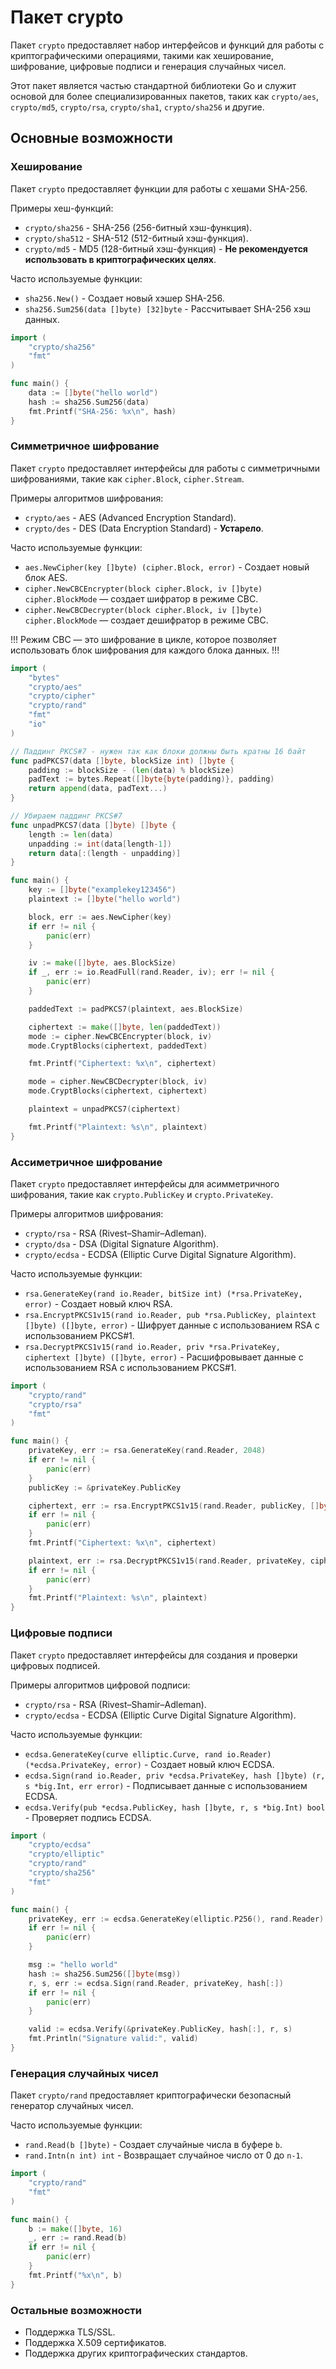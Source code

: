 # Пакет crypto

Пакет `crypto` предоставляет набор интерфейсов и функций для работы с криптографическими операциями, такими как хеширование, шифрование, цифровые подписи и генерация случайных чисел.

Этот пакет является частью стандартной библиотеки Go и служит основой для более специализированных пакетов, таких как `crypto/aes`, `crypto/md5`, `crypto/rsa`, `crypto/sha1`, `crypto/sha256` и другие.

## Основные возможности

### Хеширование

Пакет `crypto` предоставляет функции для работы с хешами SHA-256.

Примеры хеш-функций:

- `crypto/sha256` - SHA-256 (256-битный хэш-функция).
- `crypto/sha512` - SHA-512 (512-битный хэш-функция).
- `crypto/md5` - MD5 (128-битный хэш-функция) - **Не рекомендуется использовать в криптографических целях**.

Часто используемые функции:

- `sha256.New()` - Создает новый хэшер SHA-256.
- `sha256.Sum256(data []byte) [32]byte` - Рассчитывает SHA-256 хэш данных.

```go
import (
	"crypto/sha256"
	"fmt"
)

func main() {
	data := []byte("hello world")
	hash := sha256.Sum256(data)
	fmt.Printf("SHA-256: %x\n", hash)
}
```

### Симметричное шифрование

Пакет `crypto` предоставляет интерфейсы для работы с симметричными шифрованиями, такие как `cipher.Block`, `cipher.Stream`.

Примеры алгоритмов шифрования:

- `crypto/aes` - AES (Advanced Encryption Standard).
- `crypto/des` - DES (Data Encryption Standard) - **Устарело**.

Часто используемые функции:

- `aes.NewCipher(key []byte) (cipher.Block, error)` - Создает новый блок AES.
- `cipher.NewCBCEncrypter(block cipher.Block, iv []byte) cipher.BlockMode` — создает шифратор в режиме CBC.
- `cipher.NewCBCDecrypter(block cipher.Block, iv []byte) cipher.BlockMode` — создает дешифратор в режиме CBC.

!!!
Режим CBC — это шифрование в цикле, которое позволяет использовать блок шифрования для каждого блока данных.
!!!

```go
import (
	"bytes"
	"crypto/aes"
	"crypto/cipher"
	"crypto/rand"
	"fmt"
	"io"
)

// Паддинг PKCS#7 - нужен так как блоки должны быть кратны 16 байт
func padPKCS7(data []byte, blockSize int) []byte {
	padding := blockSize - (len(data) % blockSize)
	padText := bytes.Repeat([]byte{byte(padding)}, padding)
	return append(data, padText...)
}

// Убираем паддинг PKCS#7
func unpadPKCS7(data []byte) []byte {
	length := len(data)
	unpadding := int(data[length-1])
	return data[:(length - unpadding)]
}

func main() {
	key := []byte("examplekey123456")
	plaintext := []byte("hello world")

	block, err := aes.NewCipher(key)
	if err != nil {
		panic(err)
	}

	iv := make([]byte, aes.BlockSize)
	if _, err := io.ReadFull(rand.Reader, iv); err != nil {
		panic(err)
	}

	paddedText := padPKCS7(plaintext, aes.BlockSize)

	ciphertext := make([]byte, len(paddedText))
	mode := cipher.NewCBCEncrypter(block, iv)
	mode.CryptBlocks(ciphertext, paddedText)

	fmt.Printf("Ciphertext: %x\n", ciphertext)

	mode = cipher.NewCBCDecrypter(block, iv)
	mode.CryptBlocks(ciphertext, ciphertext)

	plaintext = unpadPKCS7(ciphertext)

	fmt.Printf("Plaintext: %s\n", plaintext)
}
```

### Ассиметричное шифрование

Пакет `crypto` предоставляет интерфейсы для асимметричного шифрования, такие как `crypto.PublicKey` и `crypto.PrivateKey`.

Примеры алгоритмов шифрования:

- `crypto/rsa` - RSA (Rivest–Shamir–Adleman).
- `crypto/dsa` - DSA (Digital Signature Algorithm).
- `crypto/ecdsa` - ECDSA (Elliptic Curve Digital Signature Algorithm).

Часто используемые функции:

- `rsa.GenerateKey(rand io.Reader, bitSize int) (*rsa.PrivateKey, error)` - Создает новый ключ RSA.
- `rsa.EncryptPKCS1v15(rand io.Reader, pub *rsa.PublicKey, plaintext []byte) ([]byte, error)` - Шифрует данные с использованием RSA с использованием PKCS#1.
- `rsa.DecryptPKCS1v15(rand io.Reader, priv *rsa.PrivateKey, ciphertext []byte) ([]byte, error)` - Расшифровывает данные с использованием RSA с использованием PKCS#1.

```go
import (
	"crypto/rand"
	"crypto/rsa"
	"fmt"
)

func main() {
	privateKey, err := rsa.GenerateKey(rand.Reader, 2048)
	if err != nil {
		panic(err)
	}
	publicKey := &privateKey.PublicKey

	ciphertext, err := rsa.EncryptPKCS1v15(rand.Reader, publicKey, []byte("hello world"))
	if err != nil {
		panic(err)
	}
	fmt.Printf("Ciphertext: %x\n", ciphertext)

	plaintext, err := rsa.DecryptPKCS1v15(rand.Reader, privateKey, ciphertext)
	if err != nil {
		panic(err)
	}
	fmt.Printf("Plaintext: %s\n", plaintext)
}
```

### Цифровые подписи

Пакет `crypto` предоставляет интерфейсы для создания и проверки цифровых подписей.

Примеры алгоритмов цифровой подписи:

- `crypto/rsa` - RSA (Rivest–Shamir–Adleman).
- `crypto/ecdsa` - ECDSA (Elliptic Curve Digital Signature Algorithm).

Часто используемые функции:

- `ecdsa.GenerateKey(curve elliptic.Curve, rand io.Reader) (*ecdsa.PrivateKey, error)` - Создает новый ключ ECDSA.
- `ecdsa.Sign(rand io.Reader, priv *ecdsa.PrivateKey, hash []byte) (r, s *big.Int, err error)` - Подписывает данные с использованием ECDSA.
- `ecdsa.Verify(pub *ecdsa.PublicKey, hash []byte, r, s *big.Int) bool` - Проверяет подпись ECDSA.

```go
import (
	"crypto/ecdsa"
	"crypto/elliptic"
	"crypto/rand"
	"crypto/sha256"
	"fmt"
)

func main() {
	privateKey, err := ecdsa.GenerateKey(elliptic.P256(), rand.Reader)
	if err != nil {
		panic(err)
	}

	msg := "hello world"
	hash := sha256.Sum256([]byte(msg))
	r, s, err := ecdsa.Sign(rand.Reader, privateKey, hash[:])
	if err != nil {
		panic(err)
	}

	valid := ecdsa.Verify(&privateKey.PublicKey, hash[:], r, s)
	fmt.Println("Signature valid:", valid)
}
```

### Генерация случайных чисел

Пакет `crypto/rand` предоставляет криптографически безопасный генератор случайных чисел.

Часто используемые функции:

- `rand.Read(b []byte)` - Создает случайные числа в буфере `b`.
- `rand.Intn(n int) int` - Возвращает случайное число от 0 до `n-1`.

```go
import (
	"crypto/rand"
	"fmt"
)

func main() {
	b := make([]byte, 16)
	_, err := rand.Read(b)
	if err != nil {
		panic(err)
	}
	fmt.Printf("%x\n", b)
}
```

### Остальные возможности

- Поддержка TLS/SSL.
- Поддержка X.509 сертификатов.
- Поддержка других криптографических стандартов.

